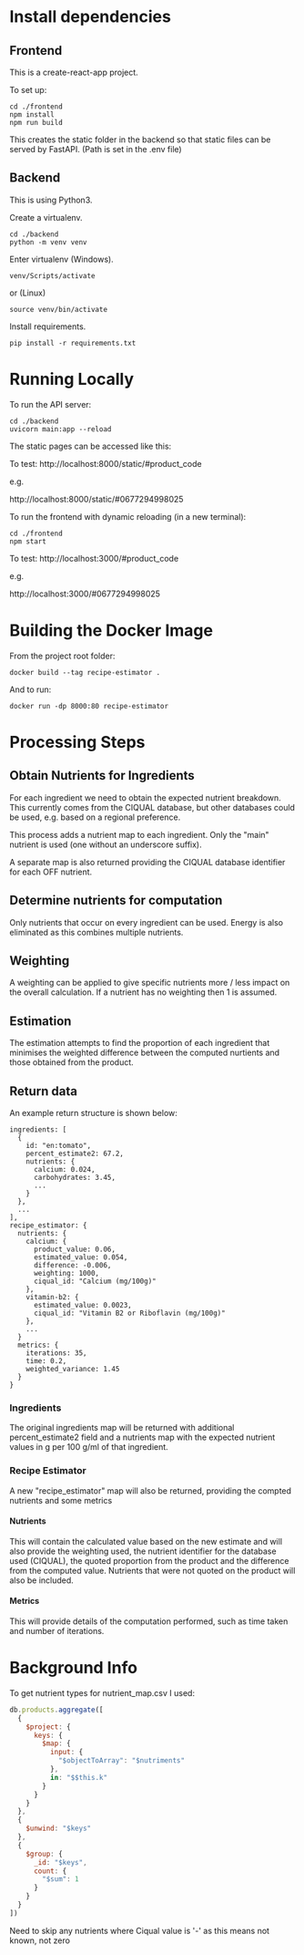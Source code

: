 # Install dependencies

## Frontend

This is a create-react-app project.

To set up:

```
cd ./frontend
npm install
npm run build
```

This creates the static folder in the backend so that static files can be served by FastAPI. (Path is set in the .env file)

## Backend

This is using Python3.

Create a virtualenv.
```
cd ./backend
python -m venv venv 
```

Enter virtualenv (Windows).
```
venv/Scripts/activate
```
or (Linux)
```
source venv/bin/activate
```

Install requirements.
```
pip install -r requirements.txt
```

# Running Locally

To run the API server:

```
cd ./backend
uvicorn main:app --reload
```

The static pages can be accessed like this:

To test:
http://localhost:8000/static/#product_code

e.g.

http://localhost:8000/static/#0677294998025

To run the frontend with dynamic reloading (in a new terminal):
```
cd ./frontend
npm start
```

To test:
http://localhost:3000/#product_code

e.g.

http://localhost:3000/#0677294998025

# Building the Docker Image

From the project root folder:
```
docker build --tag recipe-estimator .  
```
And to run:
```
docker run -dp 8000:80 recipe-estimator
```

# Processing Steps

## Obtain Nutrients for Ingredients

For each ingredient we need to obtain the expected nutrient breakdown. This currently comes from the CIQUAL database, but other databases could be used, e.g. based on a regional preference.

This process adds a nutrient map to each ingredient. Only the "main" nutrient is used (one without an underscore suffix).

A separate map is also returned providing the CIQUAL database identifier for each OFF nutrient.

## Determine nutrients for computation

Only nutrients that occur on every ingredient can be used. Energy is also eliminated as this combines multiple nutrients.

## Weighting

A weighting can be applied to give specific nutrients more / less impact on the overall calculation. If a nutrient has no weighting then 1 is assumed.

## Estimation

The estimation attempts to find the proportion of each ingredient that minimises the weighted difference between the computed nurtients and those obtained from the product.

## Return data

An example return structure is shown below:

```
ingredients: [
  {
    id: "en:tomato",
    percent_estimate2: 67.2,
    nutrients: {
      calcium: 0.024,
      carbohydrates: 3.45,
      ...
    }
  },
  ...
],
recipe_estimator: {
  nutrients: {
    calcium: {
      product_value: 0.06,
      estimated_value: 0.054,
      difference: -0.006,
      weighting: 1000,
      ciqual_id: "Calcium (mg/100g)"
    },
    vitamin-b2: {
      estimated_value: 0.0023,
      ciqual_id: "Vitamin B2 or Riboflavin (mg/100g)"
    },
    ...
  }
  metrics: {
    iterations: 35,
    time: 0.2,
    weighted_variance: 1.45
  }
}
```

### Ingredients

The original ingredients map will be returned with additional percent_estimate2 field and a nutrients map with the expected nutrient values in g per 100 g/ml of that ingredient.

### Recipe Estimator

A new "recipe_estimator" map will also be returned, providing the compted nutrients and some metrics

#### Nutrients

This will contain the calculated value based on the new estimate and will also provide the weighting used, the nutrient identifier for the database used (CIQUAL), the quoted proportion from the product and the difference from the computed value. Nutrients that were not quoted on the product will also be included.

#### Metrics

This will provide details of the computation performed, such as time taken and number of iterations.


# Background Info

To get nutrient types for nutrient_map.csv I used:

```js
db.products.aggregate([
  {
    $project: {
      keys: {
        $map: {
          input: {
            "$objectToArray": "$nutriments"
          },
          in: "$$this.k"
        }
      }
    }
  },
  {
    $unwind: "$keys"
  },
  {
    $group: {
      _id: "$keys",
      count: {
        "$sum": 1
      }
    }
  }
])
```

Need to skip any nutrients where Ciqual value is '-' as this means not known, not zero